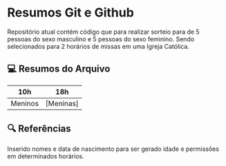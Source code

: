 
# Resumos Git e Github

Repositório atual contém código que para realizar sorteio para de 5 pessoas do sexo masculino e 5 pessoas do sexo feminino. Sendo selecionados para 2 horários de missas em uma Igreja Católica.

## 💻 Resumos do Arquivo
|   10h    |   18h  |
|------------|------------|
|Meninos| [Meninas]

## 🔍 Referências

Inserido nomes e data de nascimento para ser gerado idade e permissões em determinados horários.

